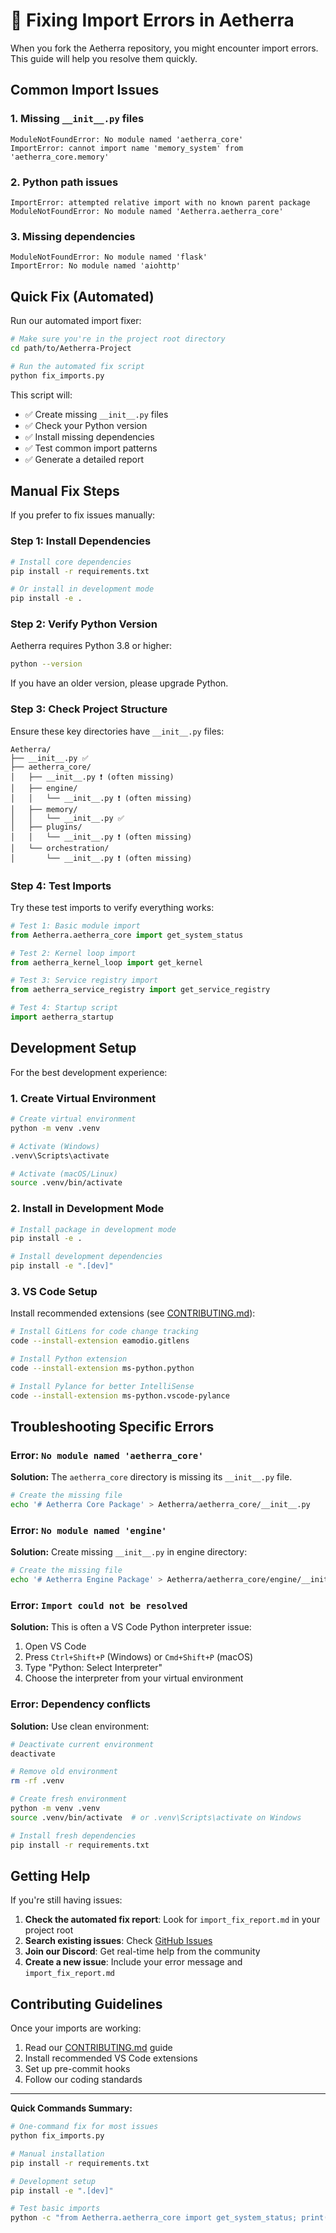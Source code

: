 # 🔧 Fixing Import Errors in Aetherra

When you fork the Aetherra repository, you might encounter import errors. This guide will help you resolve them quickly.

## Common Import Issues

### 1. **Missing `__init__.py` files**
```
ModuleNotFoundError: No module named 'aetherra_core'
ImportError: cannot import name 'memory_system' from 'aetherra_core.memory'
```

### 2. **Python path issues**
```
ImportError: attempted relative import with no known parent package
ModuleNotFoundError: No module named 'Aetherra.aetherra_core'
```

### 3. **Missing dependencies**
```
ModuleNotFoundError: No module named 'flask'
ImportError: No module named 'aiohttp'
```

## Quick Fix (Automated)

Run our automated import fixer:

```bash
# Make sure you're in the project root directory
cd path/to/Aetherra-Project

# Run the automated fix script
python fix_imports.py
```

This script will:
- ✅ Create missing `__init__.py` files
- ✅ Check your Python version
- ✅ Install missing dependencies
- ✅ Test common import patterns
- ✅ Generate a detailed report

## Manual Fix Steps

If you prefer to fix issues manually:

### Step 1: Install Dependencies

```bash
# Install core dependencies
pip install -r requirements.txt

# Or install in development mode
pip install -e .
```

### Step 2: Verify Python Version

Aetherra requires Python 3.8 or higher:

```bash
python --version
```

If you have an older version, please upgrade Python.

### Step 3: Check Project Structure

Ensure these key directories have `__init__.py` files:

```
Aetherra/
├── __init__.py ✅
├── aetherra_core/
│   ├── __init__.py ❗ (often missing)
│   ├── engine/
│   │   └── __init__.py ❗ (often missing)
│   ├── memory/
│   │   └── __init__.py ✅
│   ├── plugins/
│   │   └── __init__.py ❗ (often missing)
│   └── orchestration/
│       └── __init__.py ❗ (often missing)
```

### Step 4: Test Imports

Try these test imports to verify everything works:

```python
# Test 1: Basic module import
from Aetherra.aetherra_core import get_system_status

# Test 2: Kernel loop import
from aetherra_kernel_loop import get_kernel

# Test 3: Service registry import
from aetherra_service_registry import get_service_registry

# Test 4: Startup script
import aetherra_startup
```

## Development Setup

For the best development experience:

### 1. Create Virtual Environment

```bash
# Create virtual environment
python -m venv .venv

# Activate (Windows)
.venv\Scripts\activate

# Activate (macOS/Linux)
source .venv/bin/activate
```

### 2. Install in Development Mode

```bash
# Install package in development mode
pip install -e .

# Install development dependencies
pip install -e ".[dev]"
```

### 3. VS Code Setup

Install recommended extensions (see [CONTRIBUTING.md](CONTRIBUTING.md)):

```bash
# Install GitLens for code change tracking
code --install-extension eamodio.gitlens

# Install Python extension
code --install-extension ms-python.python

# Install Pylance for better IntelliSense
code --install-extension ms-python.vscode-pylance
```

## Troubleshooting Specific Errors

### Error: `No module named 'aetherra_core'`

**Solution:** The `aetherra_core` directory is missing its `__init__.py` file.

```bash
# Create the missing file
echo '# Aetherra Core Package' > Aetherra/aetherra_core/__init__.py
```

### Error: `No module named 'engine'`

**Solution:** Create missing `__init__.py` in engine directory:

```bash
# Create the missing file
echo '# Aetherra Engine Package' > Aetherra/aetherra_core/engine/__init__.py
```

### Error: `Import could not be resolved`

**Solution:** This is often a VS Code Python interpreter issue:

1. Open VS Code
2. Press `Ctrl+Shift+P` (Windows) or `Cmd+Shift+P` (macOS)
3. Type "Python: Select Interpreter"
4. Choose the interpreter from your virtual environment

### Error: Dependency conflicts

**Solution:** Use clean environment:

```bash
# Deactivate current environment
deactivate

# Remove old environment
rm -rf .venv

# Create fresh environment
python -m venv .venv
source .venv/bin/activate  # or .venv\Scripts\activate on Windows

# Install fresh dependencies
pip install -r requirements.txt
```

## Getting Help

If you're still having issues:

1. **Check the automated fix report**: Look for `import_fix_report.md` in your project root
2. **Search existing issues**: Check [GitHub Issues](https://github.com/AetherraLabs/Aetherra/issues)
3. **Join our Discord**: Get real-time help from the community
4. **Create a new issue**: Include your error message and `import_fix_report.md`

## Contributing Guidelines

Once your imports are working:

1. Read our [CONTRIBUTING.md](CONTRIBUTING.md) guide
2. Install recommended VS Code extensions
3. Set up pre-commit hooks
4. Follow our coding standards

---

**Quick Commands Summary:**
```bash
# One-command fix for most issues
python fix_imports.py

# Manual installation
pip install -r requirements.txt

# Development setup
pip install -e ".[dev]"

# Test basic imports
python -c "from Aetherra.aetherra_core import get_system_status; print('✅ Imports working!')"
```
